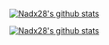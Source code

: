 [![Nadx28's github stats](https://github-readme-stats.vercel.app/api?username=Nadx28&count_private=true&show_icons=true)](https://github.com/Nadx28/github-readme-stats)

[![Nadx28's github stats](https://github-readme-stats.vercel.app/api?username=Nadx28&count_private=true&show_icons=true&theme=radical)](https://github.com/Nadx28/github-readme-stats)



